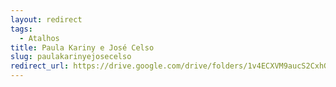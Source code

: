 ```yaml
---
layout: redirect
tags:
  - Atalhos
title: Paula Kariny e José Celso
slug: paulakarinyejosecelso
redirect_url: https://drive.google.com/drive/folders/1v4ECXVM9aucS2CxhGhu6cB--AG_D1D3_?usp=drive_link
---
```

